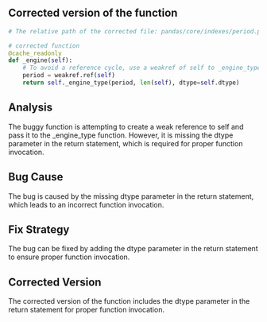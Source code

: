 ## Corrected version of the function

```python
# The relative path of the corrected file: pandas/core/indexes/period.py

# corrected function
@cache_readonly
def _engine(self):
    # To avoid a reference cycle, use a weakref of self to _engine_type.
    period = weakref.ref(self)
    return self._engine_type(period, len(self), dtype=self.dtype)
```

## Analysis
The buggy function is attempting to create a weak reference to self and pass it to the _engine_type function. However, it is missing the dtype parameter in the return statement, which is required for proper function invocation.

## Bug Cause
The bug is caused by the missing dtype parameter in the return statement, which leads to an incorrect function invocation.

## Fix Strategy
The bug can be fixed by adding the dtype parameter in the return statement to ensure proper function invocation.

## Corrected Version
The corrected version of the function includes the dtype parameter in the return statement for proper function invocation.